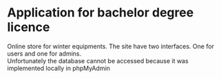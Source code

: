 # Application for bachelor degree licence
Online store for winter equipments. The site have two interfaces. One for users and one for admins.  
Unfortunately the database cannot be accessed because it was implemented locally in phpMyAdmin
